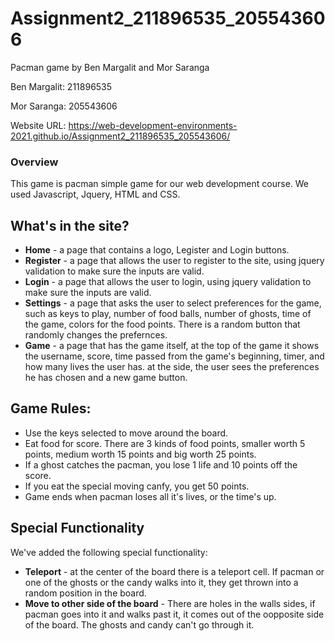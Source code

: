 # Assignment2_211896535_205543606
Pacman game by Ben Margalit and Mor Saranga

Ben Margalit: 211896535

Mor Saranga: 205543606

Website URL: https://web-development-environments-2021.github.io/Assignment2_211896535_205543606/

### Overview

This game is pacman simple game for our web development course. We used Javascript, Jquery, HTML and CSS.

## What's in the site?
* **Home** - a page that contains a logo, Legister and Login buttons.
* **Register** - a page that allows the user to register to the site, using jquery validation to make sure the inputs are valid.
* **Login** - a page that allows the user to login, using jquery validation to make sure the inputs are valid.
* **Settings** - a page that asks the user to select preferences for the game, such as keys to play, number of food balls, number of ghosts, time of the game, colors for the food points. There is a random button that randomly changes the prefernces.
* **Game** - a page that has the game itself, at the top of the game it shows the username, score, time passed from the game's beginning, timer, and how many lives the user has. at the side, the user sees the preferences he has chosen and a new game button.

## Game Rules:
* Use the keys selected to move around the board.
* Eat food for score. There are 3 kinds of food points, smaller worth 5 points, medium worth 15 points and big worth 25 points.
* If a ghost catches the pacman, you lose 1 life and 10 points off the score.
* If you eat the special moving canfy, you get 50 points.
* Game ends when pacman loses all it's lives, or the time's up.

## Special Functionality
We've added the following special functionality:
* **Teleport** - at the center of the board there is a teleport cell. If pacman or one of the ghosts or the candy walks into it, they get thrown into a random position in the board.
* **Move to other side of the board** - There are holes in the walls sides, if pacman goes into it and walks past it, it comes out of the oopposite side of the board. The ghosts and candy can't go through it.


 
